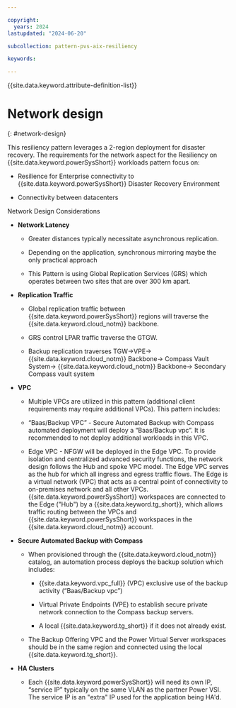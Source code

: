 ```yaml
---

copyright:
  years: 2024
lastupdated: "2024-06-20"

subcollection: pattern-pvs-aix-resiliency

keywords:

---
```


{{site.data.keyword.attribute-definition-list}}

# Network design
{: #network-design}


This resiliency pattern leverages a 2-region deployment for disaster recovery. The requirements for the network aspect for the Resiliency on {{site.data.keyword.powerSysShort}} workloads pattern focus on:

-   Resilience for Enterprise connectivity to {{site.data.keyword.powerSysShort}} Disaster Recovery Environment

-   Connectivity between datacenters

Network Design Considerations

-   **Network Latency**

    -   Greater distances typically necessitate asynchronous replication.

    -   Depending on the application, synchronous mirroring maybe the only practical approach

    -   This Pattern is using Global Replication Services (GRS) which operates between two sites that are over 300 km apart.

-   **Replication Traffic**

    -   Global replication traffic between {{site.data.keyword.powerSysShort}} regions will traverse the {{site.data.keyword.cloud_notm}} backbone.

    -   GRS control LPAR traffic traverse the GTGW.

    -   Backup replication traverses TGW-\>VPE-\>{{site.data.keyword.cloud_notm}} Backbone-\> Compass Vault System-\> {{site.data.keyword.cloud_notm}} Backbone-\> Secondary Compass vault system

-   **VPC**

    -   Multiple VPCs are utilized in this pattern (additional client requirements may require additional VPCs). This pattern includes:

    -   “Baas/Backup VPC” - Secure Automated Backup with Compass automated deployment will deploy a “Baas/Backup vpc”. It is recommended to not deploy additional workloads in this VPC.

    -   Edge VPC - NFGW will be deployed in the Edge VPC. To provide isolation and centralized advanced security functions, the network design follows the Hub and spoke VPC model. The Edge VPC serves as the hub for which all ingress and egress traffic flows. The Edge is a virtual network (VPC) that acts as a central point of connectivity to on-premises network and all other VPCs. {{site.data.keyword.powerSysShort}} workspaces are connected to the Edge ("Hub") by a {{site.data.keyword.tg_short}}, which allows traffic routing between the VPCs and {{site.data.keyword.powerSysShort}} workspaces in the {{site.data.keyword.cloud_notm}} account.

-   **Secure Automated Backup with Compass**

    -   When provisioned through the {{site.data.keyword.cloud_notm}} catalog, an automation process deploys the backup solution which includes:

        -   {{site.data.keyword.vpc_full}} (VPC) exclusive use of the backup activity (“Baas/Backup vpc”)

        -   Virtual Private Endpoints (VPE) to establish secure private network connection to the Compass backup servers.

        -   A local {{site.data.keyword.tg_short}} if it does not already exist.

    -   The Backup Offering VPC and the Power Virtual Server workspaces should be in the same region and connected using the local {{site.data.keyword.tg_short}}.

-   **HA Clusters**

    -   Each {{site.data.keyword.powerSysShort}} will need its own IP, “service IP” typically on the same VLAN as the partner Power VSI. The service IP is an "extra" IP used for the application being HA'd.
